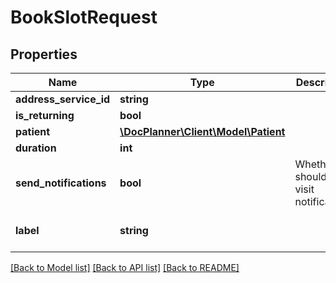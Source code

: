 # BookSlotRequest

## Properties
Name | Type | Description | Notes
------------ | ------------- | ------------- | -------------
**address_service_id** | **string** |  | 
**is_returning** | **bool** |  | [optional] 
**patient** | [**\DocPlanner\Client\Model\Patient**](Patient.md) |  | 
**duration** | **int** |  | 
**send_notifications** | **bool** | Whether we should send visit notifications | [optional] 
**label** | **string** |  | [optional] [default to 'null']

[[Back to Model list]](../../README.md#documentation-for-models) [[Back to API list]](../../README.md#documentation-for-api-endpoints) [[Back to README]](../../README.md)

